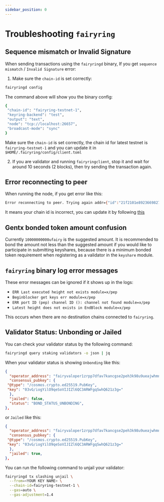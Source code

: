 ```yaml
---
sidebar_position: 0
---
```


# Troubleshooting `fairyring`

<!-- TODO - Talk to p0p3yee with recent update for FairyPort. Perhaps add a more general FAQ to start, then get into the nitty gritty of FairyRing and fairyclient -->

## Sequence mismatch or Invalid Signature

When sending transactions using the `fairyringd` binary, If you get `sequence mismatch` / `Invalid Signature` error:

1. Make sure the `chain-id` is set correctly:

```bash
fairyringd config
```

The command above will show you the binary config:

```bash
{
 "chain-id": "fairyring-testnet-1",
 "keyring-backend": "test",
 "output": "text",
 "node": "tcp://localhost:26657",
 "broadcast-mode": "sync"
}
```

Make sure the `chain-id` is set correctly, the chain id for latest testnet is `fairyring-testnet-1` and you can update it in `$HOME/.fairyring/config/client.toml`

2. If you are validator and running `fairyringclient`, stop it and wait for around 10 seconds (2 blocks), then try sending the transaction again.

## Error reconnecting to peer

When running the node, if you get error like this:

```bash
Error reconnecting to peer. Trying again addr={"id":"21f2101e89236698274555b985822857c3ec5918","ip":"35.38.127.127","port":24756} err="incompatible: peer is on a different network. Got fairyring-2, expected fairyring-testnet-1" module=p2p tries=7`
```

It means your chain id is incorrect, you can update it by following [this](#sequence-mismatch-or-invalid-signature)

## Gentx bonded token amount confusion

Currently `10000000000ufairy` is the suggested amount.
It is recommended to bond the amount not less than the suggested amount if you would like to participate in submitting keyshares,
because there is a minimum bonded token requirement when registering as a validator in the `keyshare` module.

## `fairyring` binary log error messages

These error messages can be ignored if it shows up in the logs:

- `ERR Last executed height not exists module=x/pep`
- `Beginblocker get keys err module=x/pep`
- `ERR port ID (pep) channel ID (): channel not found module=x/pep`
- `Latest height does not exists in EndBlock module=x/pep`

This occurs when there are no destination chains connected to `fairyring`.

## Validator Status: Unbonding or Jailed

You can check your validator status by the following command:

```bash
fairyringd query staking validators -o json | jq
```

When your validator status is showing `Unbonding` like this:

```json
{
  "operator_address": "fairyvaloper1zrpp7dfav7kancgse2peh3k98u9ueajwhmnm3y",
  "consensus_pubkey": {
 "@type": "/cosmos.crypto.ed25519.PubKey",
 "key": "03vG/iogYilO9qeSoVIJIZl6QC3ARWFgqSwhQ621z3g="
  },
  "jailed": false,
  "status": "BOND_STATUS_UNBONDING",
},
```

or `Jailed` like this:

```json
{
  "operator_address": "fairyvaloper1zrpp7dfav7kancgse2peh3k98u9ueajwhmnm3y",
  "consensus_pubkey": {
 "@type": "/cosmos.crypto.ed25519.PubKey",
 "key": "03vG/iogYilO9qeSoVIJIZl6QC3ARWFgqSwhQ621z3g="
  },
  "jailed": true,
},
```

You can run the following command to unjail your validator:

```bash
fairyringd tx slashing unjail \
  --from=<YOUR KEY NAME> \
  --chain-id=fairyring-testnet-1 \
  --gas=auto \
  --gas-adjustment=1.4
```
